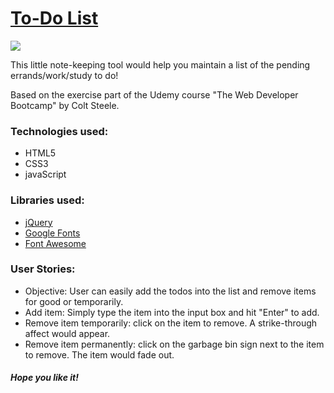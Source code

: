 
<h1><a href="https://freda997.github.io/TO-DO-LIST/"><strong>To-Do List</strong></a></h1>
<img src="https://media.giphy.com/media/H7emxC1dTnMs05MXpH/giphy.gif">
<br>
<p>This little note-keeping tool would help you maintain a list of the pending errands/work/study to do!</p>
<p>Based on the exercise part of the Udemy course "The Web Developer Bootcamp" by Colt Steele.</p>
<h3>Technologies used: </h3>
<ul>
	<li>HTML5</li>
	<li>CSS3</li>
	<li>javaScript </li>
</ul>
<h3>Libraries used: </h3>
<ul>
	<li><a href="https://jquery.com/"> jQuery</a></li>
	<li><a href="https://fonts.google.com/"> Google Fonts</a></li>
	<li><a href="https://fontawesome.com/v4.7.0/"> Font Awesome</a></li>
</ul>

<h3>User Stories: </h3>
<ul>
  <li>Objective: User can easily add the todos into the list and remove items for good or temporarily. </li>
	<li>Add item: Simply type the item into the input box and hit "Enter" to add.</li>
	<li>Remove item temporarily: click on the item to remove. A strike-through affect would appear.</li>
	<li>Remove item permanently: click on the garbage bin sign next to the item to remove. The item would fade out.</li>
</ul>

<h5>Hope you like it!</h5>
